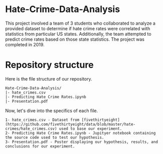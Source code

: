 # Hate-Crime-Data-Analysis

This project involved a team of 3 students who collaborated to analyze a provided dataset to determine if hate crime rates were correlated with statistics from particular US states. Additionally, the team attempted to predict crime rates based on those state statistics. The project was completed in 2019.

# Repository structure

Here is the file structure of our repository.
```
Hate-Crime-Data-Analysis/
|- hate_crimes.csv 
|- Predicting Hate Crime Rates.ipynb
|- Presentation.pdf
```

Now, let's dive into the specifics of each file.
```
1- hate_crimes.csv - Dataset from [fivethirtyeight](https://github.com/fivethirtyeight/data/blob/master/hate-crimes/hate_crimes.csv) used to base our experiment.
2- Predicting Hate Crime Rates.ipynb - Jupityer notebook containing the source code used to test our hypothesis.
3- Presentation.pdf - Poster displaying our hypothesis, results, and conclusions for our experiment. 
